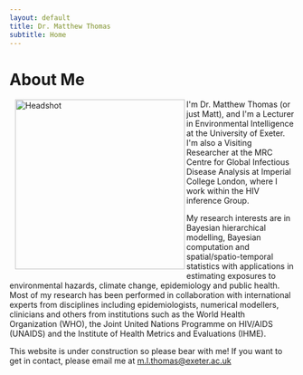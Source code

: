 ```yaml
---
layout: default
title: Dr. Matthew Thomas
subtitle: Home
---
```


# About Me 

<img style="float: left; padding: 0px 0px 10px 10px;" align="left" src="docs/photos/headshot.JPG" alt="Headshot" width = "300" > 

I'm Dr. Matthew Thomas (or just Matt), and I'm a Lecturer in Environmental Intelligence at the University of Exeter. I'm also a Visiting Researcher at the MRC Centre for Global Infectious Disease Analysis at Imperial College London, where I work within the HIV inference Group. 

My research interests are in Bayesian hierarchical modelling, Bayesian computation and spatial/spatio-temporal statistics with applications in estimating exposures to environmental hazards, climate change, epidemiology and public health. Most of my research has been performed in collaboration with international experts from disciplines including epidemiologists, numerical modellers, clinicians and others from institutions such as the World Health Organization (WHO), the Joint United Nations Programme on HIV/AIDS (UNAIDS) and the Institute of Health Metrics and Evaluations (IHME). 

This website is under construction so please bear with me! If you want to get in contact, please email me at m.l.thomas@exeter.ac.uk 